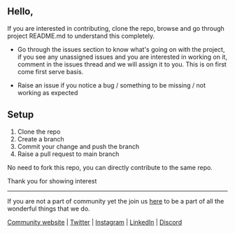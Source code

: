 ## Hello,

If you are interested in contributing, clone the repo, browse and go through project README.md to understand this completely.  

- Go through the issues section to know what's going on with the project, if you see any unassigned issues and you are interested in working on it,
comment in the issues thread and we will assign it to you. This is on first come first serve basis.

- Raise an issue if you notice a bug / something to be missing / not working as expected

## Setup

1. Clone the repo
2. Create a branch 
3. Commit your change and push the branch
4. Raise a pull request to main branch

No need to fork this repo, you can directly contribute to the same repo.

Thank you for showing interest

----
If you are not a part of community yet the join us [here](https://gdg.community.dev/gdg-hubli/) to be a part of all the wonderful things that we do. 



[Community website](https://gdg.community.dev/gdg-hubli) | [Twitter](https://twitter.com/GDGHubli) | [Instagram](https://www.instagram.com/gdghubli) | [LinkedIn](https://www.linkedin.com/company/gdghubli) | [Discord](https://discord.gg/a9FgEEuz5r)
